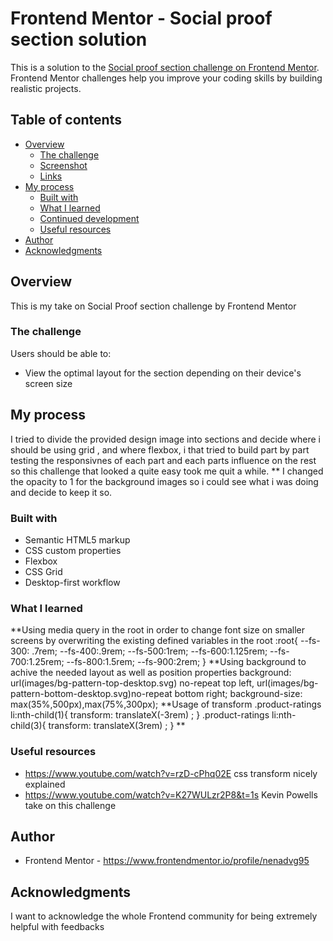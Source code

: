 # Frontend Mentor - Social proof section solution

This is a solution to the [Social proof section challenge on Frontend Mentor](https://www.frontendmentor.io/challenges/social-proof-section-6e0qTv_bA). Frontend Mentor challenges help you improve your coding skills by building realistic projects. 

## Table of contents

- [Overview](#overview)
  - [The challenge](#the-challenge)
  - [Screenshot](#screenshot)
  - [Links](#links)
- [My process](#my-process)
  - [Built with](#built-with)
  - [What I learned](#what-i-learned)
  - [Continued development](#continued-development)
  - [Useful resources](#useful-resources)
- [Author](#author)
- [Acknowledgments](#acknowledgments)


## Overview

This is my take on Social Proof section challenge by Frontend Mentor

### The challenge

Users should be able to:

- View the optimal layout for the section depending on their device's screen size


## My process

 I tried to divide the provided design image into sections and decide where i should be using grid , and where flexbox, i that tried to build part by part testing the responsivnes of each part and each parts influence on the rest so this challenge that looked a quite easy took me quit a while.
 ** I changed the opacity to 1 for the background images so i could see what i was doing and decide to keep it so.

### Built with

- Semantic HTML5 markup
- CSS custom properties
- Flexbox
- CSS Grid
- Desktop-first workflow


### What I learned
**Using media query in the root in order to change font size on smaller screens by
overwriting the existing defined variables in the root
  :root{
     --fs-300: .7rem;
          --fs-400:.9rem;
          --fs-500:1rem;
          --fs-600:1.125rem;
          --fs-700:1.25rem;
          --fs-800:1.5rem;
          --fs-900:2rem;
  }
**Using background to achive the needed layout as well as position properties 
    background: url(images/bg-pattern-top-desktop.svg) no-repeat top left,
                url(images/bg-pattern-bottom-desktop.svg)no-repeat bottom right;
    background-size: max(35%,500px),max(75%,300px);
**Usage of transform
    .product-ratings li:nth-child(1){
        transform: translateX(-3rem) ;
    }
    .product-ratings li:nth-child(3){
        transform: translateX(3rem) ;
    }
**



### Useful resources

- https://www.youtube.com/watch?v=rzD-cPhq02E  css transform nicely explained 
- https://www.youtube.com/watch?v=K27WULzr2P8&t=1s Kevin Powells take on this challenge

## Author

- Frontend Mentor - https://www.frontendmentor.io/profile/nenadvg95


## Acknowledgments
I want to acknowledge the whole Frontend community for being extremely helpful with feedbacks 